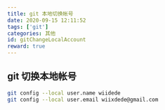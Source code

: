 ```yaml
---
title: git 本地切换帐号
date: 2020-09-15 12:11:52
tags: ['git']
categories: 其他
id: gitChangeLocalAccount
reward: true
---
```


## git 切换本地帐号

```bash
git config --local user.name wiidede
git config --local user.email wiixdede@gmail.com
```
